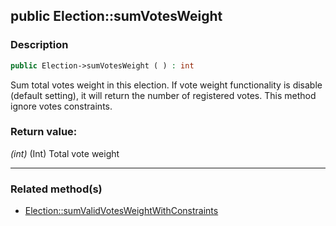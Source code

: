 ## public Election::sumVotesWeight

### Description    

```php
public Election->sumVotesWeight ( ) : int
```

Sum total votes weight in this election. If vote weight functionality is disable (default setting), it will return the number of registered votes. This method ignore votes constraints.
    

### Return value:   

*(int)* (Int) Total vote weight


---------------------------------------

### Related method(s)      

* [Election::sumValidVotesWeightWithConstraints](../Election%20Class/public%20Election--sumValidVotesWeightWithConstraints.md)    
